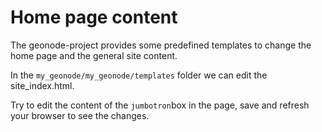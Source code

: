 # Home page content

The geonode-project provides some predefined templates to change the home page and the general site content.

In the `my_geonode/my_geonode/templates` folder we can edit the site_index.html.

Try to edit the content of the `jumbotron`box in the page, save and refresh your browser to see the changes.
